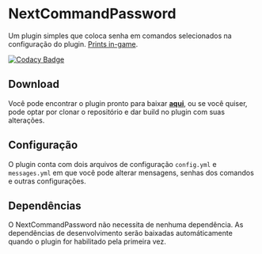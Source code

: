 # NextCommandPassword 
Um plugin simples que coloca senha em comandos selecionados na configuração do plugin. [Prints in-game](https://imgur.com/gallery/vMk34KE).

[![Codacy Badge](https://app.codacy.com/project/badge/Grade/fa7981539cc5423cb896c5bd629d0bc9)](https://www.codacy.com?utm_source=github.com&amp;utm_medium=referral&amp;utm_content=NextPlugins/NextCommandPassword&amp;utm_campaign=Badge_Grade)
## Download

Você pode encontrar o plugin pronto para baixar [**aqui**](https://github.com/NextPlugins/NextCommandPassword/releases), ou se você quiser, pode optar por clonar o repositório e dar build no plugin com suas alterações.

## Configuração

O plugin conta com dois arquivos de configuração `config.yml` e `messages.yml` em que você pode alterar mensagens, senhas dos comandos e outras configurações.

## Dependências

O NextCommandPassword não necessita de nenhuma dependência. As dependências de desenvolvimento serão baixadas automáticamente quando o plugin for habilitado pela primeira vez.
